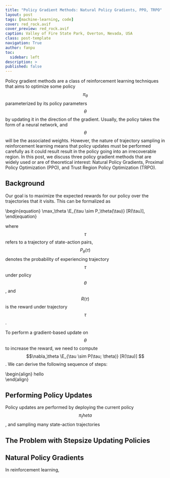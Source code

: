 ```yaml
---
title: "Policy Gradient Methods: Natural Policy Gradients, PPO, TRPO"
layout: post
tags: [machine-learning, code]
cover: red_rock.avif
cover_preview: red_rock.avif
caption: Valley of Fire State Park, Overton, Nevada, USA
class: post-template
navigation: True
author: fanpu
toc:
  sidebar: left
description: >
published: false
---
```

Policy gradient methods are a class of reinforcement learning techniques
that aims to optimize some policy $$\pi_\theta$$ parameterized by its
policy parameters $$\theta$$ by updating it in the direction
of the gradient. Usually, the policy takes the form of a neural network,
and $$\theta$$ will be the associated weights. However, the nature
of trajectory sampling in reinforcement learning means that policy updates 
must be performed carefully as it could result result in the policy
going into an irrecoverable region.
In this post, we discuss three policy gradient methods that are widely used
or are of theoretical interest: Natural Policy Gradients,
Proximal Policy Optimization (PPO), and Trust Region Policy Optimization (TRPO).

## Background
Our goal is to maximize the expected rewards for our policy over the trajectories
that it visits. 
This can be formalized as

\begin{equation}
    \max_\theta \E_{\tau \sim P_\theta(\tau)} [R(\tau)],
\end{equation}

where $$\tau$$ refers to a trajectory of state-action pairs, $$P_\theta(\tau)$$
denotes the probability of experiencing trajectory $$\tau$$ under policy $$\theta$$,
and $$R(\tau)$$ is the reward under trajectory $$\tau$$.

To perform a gradient-based update on $$\theta$$ to increase the reward, we 
need to compute 
$$\nabla_\theta \E_{\tau \sim P(\tau; \theta)} [R(\tau)] $$. We can derive the
following sequence of steps:


\begin{align}
 hello   
\end{align}

## Performing Policy Updates

Policy updates are performed by deploying the current policy $$\pi_theta$$, and
sampling many state-action trajectories



## The Problem with Stepsize Updating Policies

## Natural Policy Gradients


In reinforcement learning,